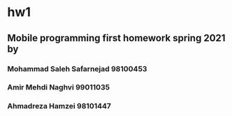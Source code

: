 # hw1

## Mobile programming first homework spring 2021 by
### Mohammad Saleh Safarnejad           98100453
### Amir Mehdi Naghvi                   99011035
### Ahmadreza Hamzei                    98101447